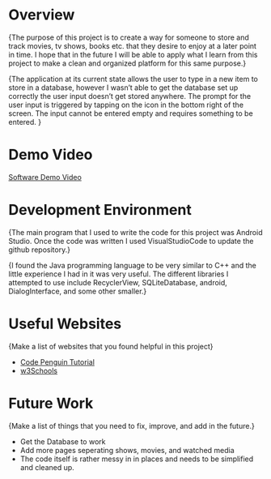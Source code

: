 # Overview

{The purpose of this project is to create a way for someone to store and track movies, tv shows, books etc. that they desire to enjoy at a later point in time. I hope that in the future I will be able to apply what I learn from this project to make a clean and organized platform for this same purpose.}

{The application at its current state allows the user to type in a new item to store in a database, however I wasn’t able to get the database set up correctly the user input doesn’t get stored anywhere. The prompt for the user input is triggered by tapping on the icon in the bottom right of the screen. The input cannot be entered empty and requires something to be entered. }

# Demo Video

[Software Demo Video](https://youtu.be/2Ols0Z9DkuI )

# Development Environment

{The main program that I used to write the code for this project was Android Studio. Once the code was written I used VisualStudioCode to update the github repository.}

{I found the Java programming language to be very similar to C++ and the little experience I had in it was very useful. The different libraries I attempted to use include RecyclerView, SQLiteDatabase, android, DialogInterface, and some other smaller.}

# Useful Websites

{Make a list of websites that you found helpful in this project}
* [Code Penguin Tutorial](https://www.youtube.com/playlist?list=PLzEWSvaHx_Z2MeyGNQeUCEktmnJBp8136)
* [w3Schools](https://www.w3schools.com/java/java_intro.asp)

# Future Work

{Make a list of things that you need to fix, improve, and add in the future.}
* Get the Database to work
* Add more pages seperating shows, movies, and watched media
* The code itself is rather messy in in places and needs to be simplified and cleaned up.
